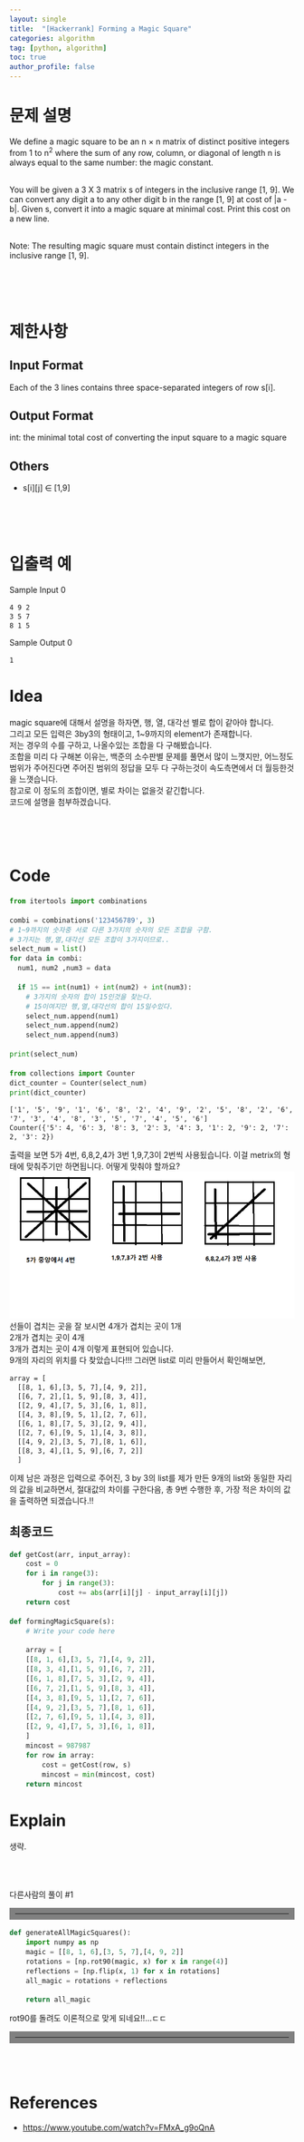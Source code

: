 ```yaml
---
layout: single
title:  "[Hackerrank] Forming a Magic Square"
categories: algorithm
tag: [python, algorithm]
toc: true
author_profile: false
---
```



# 문제 설명

<p>
We define a magic square to be an n &times; n matrix of distinct positive integers from 1 to n<sup>2</sup> where the sum of any row, column, or diagonal of length n is always equal to the same number: the magic constant.</br></br>

You will be given a 3 X 3 matrix s of integers in the inclusive range [1, 9]. We can convert any digit a to any other digit b in the range [1, 9] at cost of |a - b|. Given s, convert it into a magic square at minimal cost. Print this cost on a new line.</br></br>

Note: The resulting magic square must contain distinct integers in the inclusive range [1, 9].
</p>


<br/><br/><br/>

# 제한사항
<h2>Input Format</h2>
Each of the 3 lines contains three space-separated integers of row s[i].<br/>

<h2>Output Format</h2>
int: the minimal total cost of converting the input square to a magic square
<h2>Others</h2>
<ul>
<li>s[i][j] &in; [1,9]</li>
</ul>

<br/><br/><br/>



# 입출력 예
Sample Input 0
```
4 9 2
3 5 7
8 1 5
```
Sample Output 0
```
1
```

# Idea
<p>
magic square에 대해서 설명을 하자면, 행, 열, 대각선 별로 합이 같아야 합니다.<br/>
그리고 모든 입력은 3by3의 형태이고, 1~9까지의 element가 존재합니다.<br/>
저는 경우의 수를 구하고, 나올수있는 조합을 다 구해봤습니다.<br/>
조합을 미리 다 구해본 이유는, 백준의 소수판별 문제를 풀면서 많이 느꼇지만, 어느정도 범위가 주어진다면 주어진 범위의 정답을 모두 다 구하는것이 속도측면에서 더 월등한것을 느꼇습니다.<br/>
참고로 이 정도의 조합이면, 별로 차이는 없을것 같긴합니다.<br/>
코드에 설명을 첨부하겠습니다.<br/>
</p>
<br/><br/><br/>

# Code
```python
from itertools import combinations

combi = combinations('123456789', 3)
# 1~9까지의 숫자중 서로 다른 3가지의 숫자의 모든 조합을 구함.
# 3가지는 행,열,대각선 모든 조합이 3가지이므로..
select_num = list()
for data in combi:
  num1, num2 ,num3 = data
  
  if 15 == int(num1) + int(num2) + int(num3):
    # 3가지의 숫자의 합이 15인것을 찾는다.
    # 15이여지만 행,열,대각선의 합이 15일수있다.
    select_num.append(num1)
    select_num.append(num2)
    select_num.append(num3)

print(select_num)

from collections import Counter
dict_counter = Counter(select_num)
print(dict_counter)
```
```
['1', '5', '9', '1', '6', '8', '2', '4', '9', '2', '5', '8', '2', '6', '7', '3', '4', '8', '3', '5', '7', '4', '5', '6']
Counter({'5': 4, '6': 3, '8': 3, '2': 3, '4': 3, '1': 2, '9': 2, '7': 2, '3': 2})
```
출력을 보면 5가 4번, 6,8,2,4가 3번 1,9,7,3이 2번씩 사용됬습니다.
이걸 metrix의 형태에 맞춰주기만 하면됩니다. 어떻게 맞춰야 할까요?<br/>
<img src="../../images/2022-03-09/1.png"><br/>
선들이 겹치는 곳을 잘 보시면
4개가 겹치는 곳이 1개<br/>
2개가 겹치는 곳이 4개<br/>
3개가 겹치는 곳이 4개 이렇게 표현되어 있습니다.<br/>
9개의 자리의 위치를 다 찾았습니다!!!
그러면 list로 미리 만들어서 확인해보면,
```
array = [
  [[8, 1, 6],[3, 5, 7],[4, 9, 2]],
  [[6, 7, 2],[1, 5, 9],[8, 3, 4]],
  [[2, 9, 4],[7, 5, 3],[6, 1, 8]],
  [[4, 3, 8],[9, 5, 1],[2, 7, 6]],
  [[6, 1, 8],[7, 5, 3],[2, 9, 4]],
  [[2, 7, 6],[9, 5, 1],[4, 3, 8]],
  [[4, 9, 2],[3, 5, 7],[8, 1, 6]],
  [[8, 3, 4],[1, 5, 9],[6, 7, 2]]
  ]
```
이제 남은 과정은 입력으로 주어진, 3 by 3의 list를 제가 만든 9개의 list와 동일한 자리의 값을 비교하면서, 절대값의 차이를 구한다음, 총 9번 수행한 후, 가장 적은 차이의 값을 출력하면 되겠습니다.!!

## 최종코드
```python
def getCost(arr, input_array):
    cost = 0
    for i in range(3):
        for j in range(3):
            cost += abs(arr[i][j] - input_array[i][j])
    return cost

def formingMagicSquare(s):
    # Write your code here
    
    array = [
    [[8, 1, 6],[3, 5, 7],[4, 9, 2]],
    [[8, 3, 4],[1, 5, 9],[6, 7, 2]],
    [[6, 1, 8],[7, 5, 3],[2, 9, 4]],
    [[6, 7, 2],[1, 5, 9],[8, 3, 4]],
    [[4, 3, 8],[9, 5, 1],[2, 7, 6]],
    [[4, 9, 2],[3, 5, 7],[8, 1, 6]],
    [[2, 7, 6],[9, 5, 1],[4, 3, 8]],
    [[2, 9, 4],[7, 5, 3],[6, 1, 8]],
    ]
    mincost = 987987
    for row in array:
        cost = getCost(row, s)
        mincost = min(mincost, cost)
    return mincost
```


# Explain
생략.




<br/><br/><br/>
다른사람의 풀이 #1
<hr align="left" style="border: solid 10px gray;">

```python
def generateAllMagicSquares():
    import numpy as np
    magic = [[8, 1, 6],[3, 5, 7],[4, 9, 2]]
    rotations = [np.rot90(magic, x) for x in range(4)]
    reflections = [np.flip(x, 1) for x in rotations]
    all_magic = rotations + reflections
    
    return all_magic
```
rot90를 돌려도 이론적으로 맞게 되네요!!...ㄷㄷ

<hr align="left" style="border: solid 10px gray;">
<br/><br/>





# References
<ul>
  <li><a href="https://www.youtube.com/watch?v=FMxA_g9oQnA" target="_blank">https://www.youtube.com/watch?v=FMxA_g9oQnA</a></li>
  
  
</ul>

